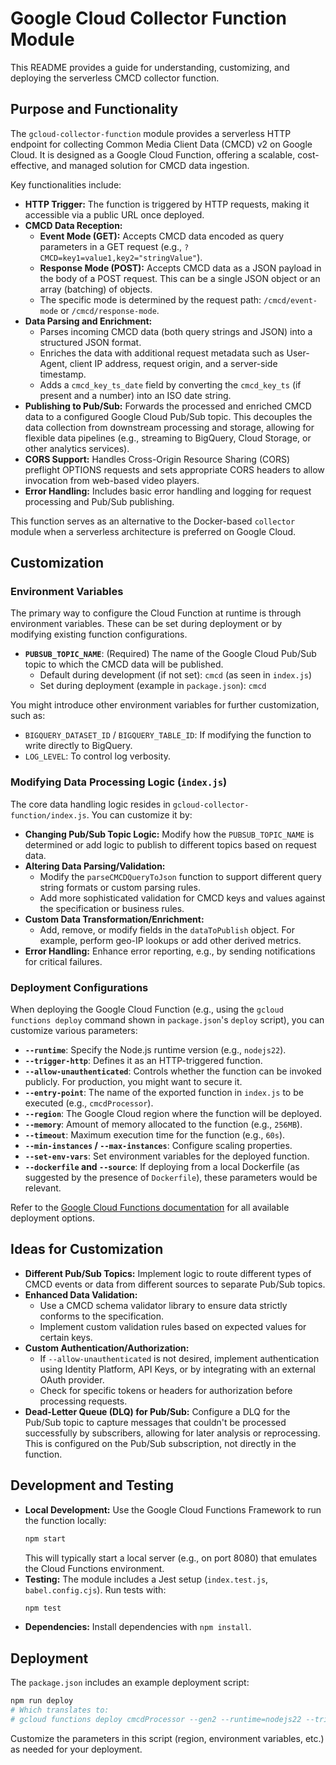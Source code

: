 # Google Cloud Collector Function Module

This README provides a guide for understanding, customizing, and deploying the serverless CMCD collector function.

## Purpose and Functionality

The `gcloud-collector-function` module provides a serverless HTTP endpoint for collecting Common Media Client Data (CMCD) v2 on Google Cloud. It is designed as a Google Cloud Function, offering a scalable, cost-effective, and managed solution for CMCD data ingestion.

Key functionalities include:

*   **HTTP Trigger:** The function is triggered by HTTP requests, making it accessible via a public URL once deployed.
*   **CMCD Data Reception:**
    *   **Event Mode (GET):** Accepts CMCD data encoded as query parameters in a GET request (e.g., `?CMCD=key1=value1,key2="stringValue"`).
    *   **Response Mode (POST):** Accepts CMCD data as a JSON payload in the body of a POST request. This can be a single JSON object or an array (batching) of objects.
    *   The specific mode is determined by the request path: `/cmcd/event-mode` or `/cmcd/response-mode`.
*   **Data Parsing and Enrichment:**
    *   Parses incoming CMCD data (both query strings and JSON) into a structured JSON format.
    *   Enriches the data with additional request metadata such as User-Agent, client IP address, request origin, and a server-side timestamp.
    *   Adds a `cmcd_key_ts_date` field by converting the `cmcd_key_ts` (if present and a number) into an ISO date string.
*   **Publishing to Pub/Sub:** Forwards the processed and enriched CMCD data to a configured Google Cloud Pub/Sub topic. This decouples the data collection from downstream processing and storage, allowing for flexible data pipelines (e.g., streaming to BigQuery, Cloud Storage, or other analytics services).
*   **CORS Support:** Handles Cross-Origin Resource Sharing (CORS) preflight OPTIONS requests and sets appropriate CORS headers to allow invocation from web-based video players.
*   **Error Handling:** Includes basic error handling and logging for request processing and Pub/Sub publishing.

This function serves as an alternative to the Docker-based `collector` module when a serverless architecture is preferred on Google Cloud.

## Customization

### Environment Variables

The primary way to configure the Cloud Function at runtime is through environment variables. These can be set during deployment or by modifying existing function configurations.

*   **`PUBSUB_TOPIC_NAME`**: (Required) The name of the Google Cloud Pub/Sub topic to which the CMCD data will be published.
    *   Default during development (if not set): `cmcd` (as seen in `index.js`)
    *   Set during deployment (example in `package.json`): `cmcd`

You might introduce other environment variables for further customization, such as:
*   `BIGQUERY_DATASET_ID` / `BIGQUERY_TABLE_ID`: If modifying the function to write directly to BigQuery.
*   `LOG_LEVEL`: To control log verbosity.

### Modifying Data Processing Logic (`index.js`)

The core data handling logic resides in `gcloud-collector-function/index.js`. You can customize it by:

*   **Changing Pub/Sub Topic Logic:** Modify how the `PUBSUB_TOPIC_NAME` is determined or add logic to publish to different topics based on request data.
*   **Altering Data Parsing/Validation:**
    *   Modify the `parseCMCDQueryToJson` function to support different query string formats or custom parsing rules.
    *   Add more sophisticated validation for CMCD keys and values against the specification or business rules.
*   **Custom Data Transformation/Enrichment:**
    *   Add, remove, or modify fields in the `dataToPublish` object. For example, perform geo-IP lookups or add other derived metrics.
*   **Error Handling:** Enhance error reporting, e.g., by sending notifications for critical failures.

### Deployment Configurations

When deploying the Google Cloud Function (e.g., using the `gcloud functions deploy` command shown in `package.json`'s `deploy` script), you can customize various parameters:

*   **`--runtime`**: Specify the Node.js runtime version (e.g., `nodejs22`).
*   **`--trigger-http`**: Defines it as an HTTP-triggered function.
*   **`--allow-unauthenticated`**: Controls whether the function can be invoked publicly. For production, you might want to secure it.
*   **`--entry-point`**: The name of the exported function in `index.js` to be executed (e.g., `cmcdProcessor`).
*   **`--region`**: The Google Cloud region where the function will be deployed.
*   **`--memory`**: Amount of memory allocated to the function (e.g., `256MB`).
*   **`--timeout`**: Maximum execution time for the function (e.g., `60s`).
*   **`--min-instances` / `--max-instances`**: Configure scaling properties.
*   **`--set-env-vars`**: Set environment variables for the deployed function.
*   **`--dockerfile` and `--source`**: If deploying from a local Dockerfile (as suggested by the presence of `Dockerfile`), these parameters would be relevant.

Refer to the [Google Cloud Functions documentation](https://cloud.google.com/functions/docs) for all available deployment options.

## Ideas for Customization

*   **Different Pub/Sub Topics:** Implement logic to route different types of CMCD events or data from different sources to separate Pub/Sub topics.
*   **Enhanced Data Validation:**
    *   Use a CMCD schema validator library to ensure data strictly conforms to the specification.
    *   Implement custom validation rules based on expected values for certain keys.
*   **Custom Authentication/Authorization:**
    *   If `--allow-unauthenticated` is not desired, implement authentication using Identity Platform, API Keys, or by integrating with an external OAuth provider.
    *   Check for specific tokens or headers for authorization before processing requests.
*   **Dead-Letter Queue (DLQ) for Pub/Sub:** Configure a DLQ for the Pub/Sub topic to capture messages that couldn't be processed successfully by subscribers, allowing for later analysis or reprocessing. This is configured on the Pub/Sub subscription, not directly in the function.

## Development and Testing

*   **Local Development:** Use the Google Cloud Functions Framework to run the function locally:
    ```bash
    npm start 
    ```
    This will typically start a local server (e.g., on port 8080) that emulates the Cloud Functions environment.
*   **Testing:** The module includes a Jest setup (`index.test.js`, `babel.config.cjs`). Run tests with:
    ```bash
    npm test
    ```
*   **Dependencies:** Install dependencies with `npm install`.

## Deployment

The `package.json` includes an example deployment script:

```bash
npm run deploy
# Which translates to:
# gcloud functions deploy cmcdProcessor --gen2 --runtime=nodejs22 --trigger-http --allow-unauthenticated --entry-point=cmcdProcessor --region=us-east1 --set-env-vars PUBSUB_TOPIC_NAME=cmcd 
```

Customize the parameters in this script (region, environment variables, etc.) as needed for your deployment.
